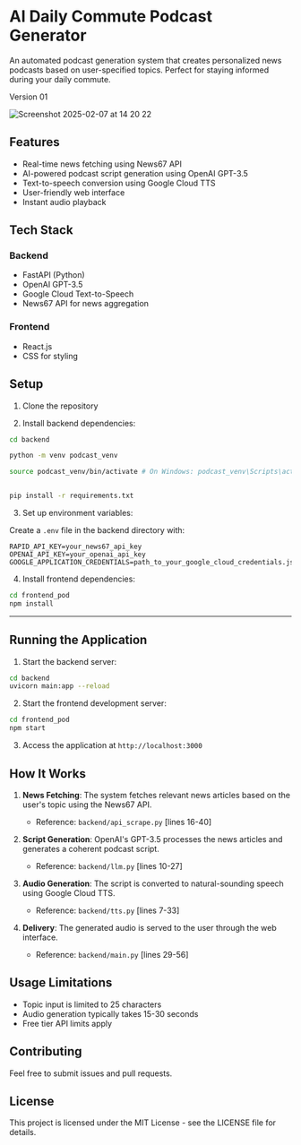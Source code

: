 # AI Daily Commute Podcast Generator

An automated podcast generation system that creates personalized news podcasts based on user-specified topics. Perfect for staying informed during your daily commute.


Version 01

![Screenshot 2025-02-07 at 14 20 22](https://github.com/user-attachments/assets/828505e3-0406-44c2-aabe-5a001fbdf76c)


## Features

- Real-time news fetching using News67 API
- AI-powered podcast script generation using OpenAI GPT-3.5
- Text-to-speech conversion using Google Cloud TTS
- User-friendly web interface
- Instant audio playback

## Tech Stack

### Backend
- FastAPI (Python)
- OpenAI GPT-3.5
- Google Cloud Text-to-Speech
- News67 API for news aggregation

### Frontend
- React.js
- CSS for styling

## Setup

1. Clone the repository

2. Install backend dependencies:

``` bash
cd backend

python -m venv podcast_venv

source podcast_venv/bin/activate # On Windows: podcast_venv\Scripts\activate


pip install -r requirements.txt
```


3. Set up environment variables:

Create a `.env` file in the backend directory with:

``` 
RAPID_API_KEY=your_news67_api_key
OPENAI_API_KEY=your_openai_api_key
GOOGLE_APPLICATION_CREDENTIALS=path_to_your_google_cloud_credentials.json
```

4. Install frontend dependencies:

``` bash
cd frontend_pod
npm install
```

---

## Running the Application

1. Start the backend server:

``` bash
cd backend
uvicorn main:app --reload

```


2. Start the frontend development server:

``` bash
cd frontend_pod
npm start
```


3. Access the application at `http://localhost:3000`

## How It Works

1. **News Fetching**: The system fetches relevant news articles based on the user's topic using the News67 API.
   - Reference: `backend/api_scrape.py` [lines 16-40]

2. **Script Generation**: OpenAI's GPT-3.5 processes the news articles and generates a coherent podcast script.
   - Reference: `backend/llm.py` [lines 10-27]

3. **Audio Generation**: The script is converted to natural-sounding speech using Google Cloud TTS.
   - Reference: `backend/tts.py` [lines 7-33]

4. **Delivery**: The generated audio is served to the user through the web interface.
   - Reference: `backend/main.py` [lines 29-56]

## Usage Limitations

- Topic input is limited to 25 characters
- Audio generation typically takes 15-30 seconds
- Free tier API limits apply

## Contributing

Feel free to submit issues and pull requests.

## License

This project is licensed under the MIT License - see the LICENSE file for details.
